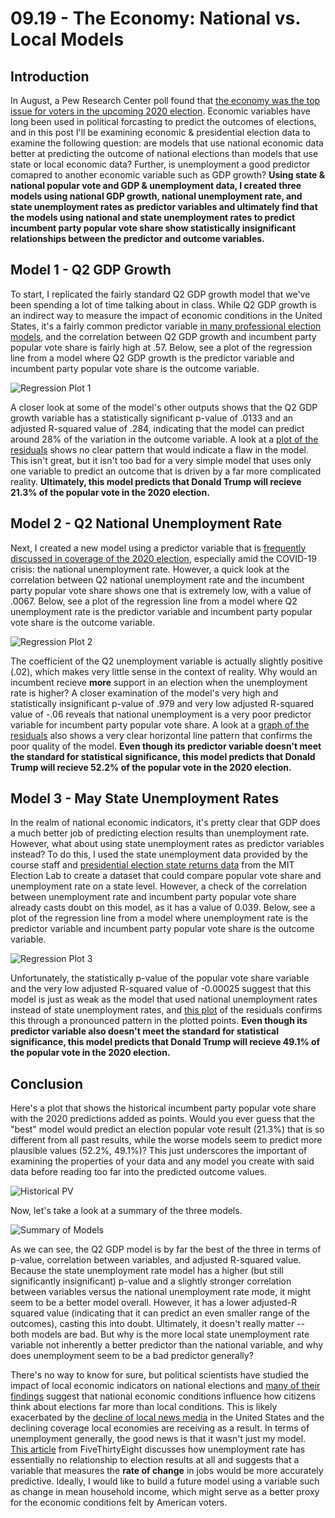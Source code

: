 # 09.19 - The Economy: National vs. Local Models
## Introduction
In August, a Pew Research Center poll found that [the economy was the top issue for voters in the upcoming 2020 election](https://www.pewresearch.org/politics/2020/08/13/important-issues-in-the-2020-election/). Economic variables have long been used in political forcasting to predict the outcomes of elections, and in this post I'll be examining economic & presidential election data to examine the following question: are models that use national economic data better at predicting the outcome of national elections than models that use state or local economic data? Further, is unemployment a good predictor comapred to another economic variable such as GDP growth? **Using state & national popular vote and GDP & unemployment data, I created three models using national GDP growth, national unemployment rate, and state unemployment rates as predictor variables and ultimately find that the models using national and state unemployment rates to predict incumbent party popular vote share show statistically insignificant relationships between the predictor and outcome variables.**

## Model 1 - Q2 GDP Growth
To start, I replicated the fairly standard Q2 GDP growth model that we've been spending a lot of time talking about in class. While Q2 GDP growth is an indirect way to measure the impact of economic conditions in the United States, it's a fairly common predictor variable [in many professional election models](https://projects.economist.com/us-2020-forecast/president/how-this-works), and the correlation between Q2 GDP growth and incumbent party popular vote share is fairly high at .57. Below, see a plot of the regression line from a model where Q2 GDP growth is the predictor variable and incumbent party popular vote share is the outcome variable.

![Regression Plot 1](q2_gdp_pvshare.jpeg)

 A closer look at some of the model's other outputs shows that the Q2 GDP growth variable has a statistically significant p-value of .0133 and an adjusted R-squared value of .284, indicating that the model can predict around 28% of the variation in the outcome variable. A look at a [plot of the residuals](https://raw.githubusercontent.com/parkermas/gov1347-blog/gh-pages/m1_residuals.jpeg) shows no clear pattern that would indicate a flaw in the model. This isn't great, but it isn't too bad for a very simple model that uses only one variable to predict an outcome that is driven by a far more complicated reality. **Ultimately, this model predicts that Donald Trump will recieve 21.3% of the popular vote in the 2020 election.**

## Model 2 - Q2 National Unemployment Rate
Next, I created a new model using a predictor variable that is [frequently discussed in coverage of the 2020 election](https://www.politico.com/news/2020/08/06/trump-economic-recovery-election-392497), especially amid the COVID-19 crisis: the national unemployment rate. However, a quick look at the correlation between Q2 national unemployment rate and the incumbent party popular vote share shows one that is extremely low, with a value of .0067. Below, see a plot of the regression line from a model where Q2 unemployment rate is the predictor variable and incumbent party popular vote share is the outcome variable.

![Regression Plot 2](q2_unemployment_pvshare.jpeg)

The coefficient of the Q2 unemployment variable is actually slightly positive (.02), which makes very little sense in the context of reality. Why would an incumbent recieve **more** support in an election when the unemployment rate is higher? A closer examination of the model's very high and statistically insignificant p-value of .979 and very low adjusted R-squared value of -.06 reveals that national unemployment is a very poor predictor variable for incumbent party popular vote share. A look at a [graph of the residuals](https://raw.githubusercontent.com/parkermas/gov1347-blog/gh-pages/m2_residuals.jpeg) also shows a very clear horizontal line pattern that confirms the poor quality of the model. **Even though its predictor variable doesn't meet the standard for statistical significance, this model predicts that Donald Trump will recieve 52.2% of the popular vote in the 2020 election.**

## Model 3 - May State Unemployment Rates
In the realm of national economic indicators, it's pretty clear that GDP does a much better job of predicting election results than unemployment rate. However, what about using state unemployment rates as predictor variables instead? To do this, I used the state unemployment data provided by the course staff and [presidential election state returns data](https://dataverse.harvard.edu/dataset.xhtml?persistentId=doi:10.7910/DVN/42MVDX) from the MIT Election Lab to create a dataset that could compare popular vote share and unemployment rate on a state level. However, a check of the correlation between unemployment rate and incumbent party popular vote share already casts doubt on this model, as it has a value of 0.039. Below, see a plot of the regression line from a model where unemployment rate is the predictor variable and incumbent party popular vote share is the outcome variable.

![Regression Plot 3](may_state_unemployment_pvshare.jpeg)

Unfortunately, the statistically p-value of the popular vote share variable and the very low adjusted R-squared value of -0.00025 suggest that this model is just as weak as the model that used national unemployment rates instead of state unemployment rates, and [this plot](https://raw.githubusercontent.com/parkermas/gov1347-blog/gh-pages/m4_residuals.jpeg) of the residuals confirms this through a pronounced pattern in the plotted points. **Even though its predictor variable also doesn't meet the standard for statistical significance, this model predicts that Donald Trump will recieve 49.1% of the popular vote in the 2020 election.** 

## Conclusion
Here's a plot that shows the historical incumbent party popular vote share with the 2020 predictions added as points. Would you ever guess that the "best" model would predict an election popular vote result (21.3%) that is so different from all past results, while the worse models seem to predict more plausible values (52.2%, 49.1%)? This just underscores the important of examining the properties of your data and any model you create with said data before reading too far into the predicted outcome values. 

![Historical PV](historical_pvshare_predictions.jpeg)

Now, let's take a look at a summary of the three models.

![Summary of Models](Rplot02.png)

As we can see, the Q2 GDP model is by far the best of the three in terms of p-value, correlation between variables, and adjusted R-squared value. Because the state unemployment rate model has a higher (but still significantly insignificant) p-value and a slightly stronger correlation between variables versus the national unemployment rate mode, it might seem to be a better model overall. However, it has a lower adjusted-R squared value (indicating that it can predict an even smaller range of the outcomes), casting this into doubt. Ultimately, it doesn't really matter -- both models are bad. But why is the more local state unemployment rate variable not inherently a better predictor than the national variable, and why does unemployment seem to be a bad predictor generally?

There's no way to know for sure, but political scientists have studied the impact of local economic indicators on national elections and [many of their findings](https://asu.pure.elsevier.com/en/publications/economic-voting-in-us-presidential-elections-who-blames-whom-for-) suggest that national economic conditions influence how citizens think about elections far more than local conditions. This is likely exacerbated by the [decline of local news media](https://www.nytimes.com/2019/11/20/us/local-news-disappear-pen-america.html) in the United States and the declining coverage local economies are receiving as a result. In terms of unemployment generally, the good news is that it wasn't just my model. [This article](https://fivethirtyeight.com/features/which-economic-indicators-best-predict-presidential-elections/) from FiveThirtyEight discusses how unemployment rate has essentially no relationship to election results at all and suggests that a variable that measures the **rate of change** in jobs would be more accurately predictive. Ideally, I would like to build a future model using a variable such as change in mean household income, which might serve as a better proxy for the economic conditions felt by American voters.




